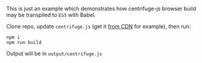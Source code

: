 This is just an example which demonstrates how centrifuge-js browser build may be transpiled to `ES5` with Babel.

Clone repo, update `centrifuge.js` (get it [from CDN](https://cdnjs.com/libraries/centrifuge) for example), then run:

```
npm i
npm run build
```

Output will be in `output/centrifuge.js`
